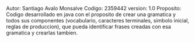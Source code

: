 Autor: Santiago Avalo Monsalve
Codigo: 2359442
version: 1.0
Proposito: Codigo desarrollado en java con el proposito de crear una gramatica y todos sus componentes (vocabulario, caracteres terminales, simbolo inicial, reglas de produccion), que pueda identificar frases creadas con esa gramatica y crearlas tambien.